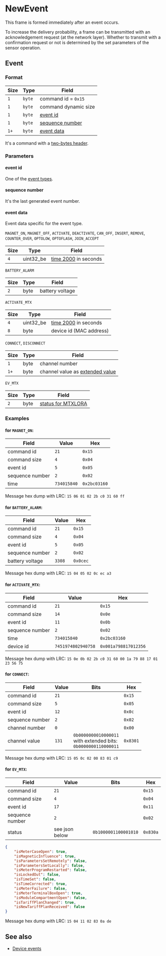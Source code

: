 # NewEvent

This frame is formed immediately after an event occurs.

To increase the delivery probability, a frame can be transmitted with an acknowledgement request (at the network layer).
Whether to transmit with a confirmation request or not is determined by the set parameters of the sensor operation.


## Event

### Format

| Size | Type   | Field                               |
| ---- | ------ | ----------------------------------- |
| `1`  | `byte` | command id = `0x15`                 |
| `1`  | `byte` | command dynamic size                |
| `1`  | `byte` | [event id](#event-id)               |
| `1`  | `byte` | [sequence number](#sequence-number) |
| `1+` | `byte` | [event data](#event-data)           |

It's a command with a [two-bytes header](../../message.md#command-with-a-two-bytes-header).

### Parameters

#### **event id**

One of the [event types](../../basics.md#device-events).

#### **sequence number**

It's the last generated event number.

#### **event data**

Event data specific for the event type.

`MAGNET_ON`, `MAGNET_OFF`, `ACTIVATE`, `DEACTIVATE`, `CAN_OFF`, `INSERT`, `REMOVE`, `COUNTER_OVER`, `OPTOLOW`, `OPTOFLASH`, `JOIN_ACCEPT`

| Size | Type      | Field                                            |
| ---- | --------- | ------------------------------------------------ |
| `4`  | uint32_be | [time 2000](../../types.md#time-2000) in seconds |

`BATTERY_ALARM`

| Size | Type | Field           |
| ---- | ---- | --------------- |
| `2`  | byte | battery voltage |

`ACTIVATE_MTX`

| Size | Type      | Field                                            |
| ---- | --------- | ------------------------------------------------ |
| `4`  | uint32_be | [time 2000](../../types.md#time-2000) in seconds |
| `8`  | byte      | device id (MAC address)                          |

`CONNECT`, `DISCONNECT`

| Size | Type | Field                                                            |
| ---- | ---- | ---------------------------------------------------------------- |
| `1`  | byte | channel number                                                   |
| `1+` | byte | channel value as [extended value](../../types.md#extended-value) |

`EV_MTX`

| Size | Type | Field                                                            |
| ---- | ---- | ---------------------------------------------------------------- |
| `2`  | byte | [status for MTXLORA](./LastEvent.md#for-mtxlora-devices-2-bytes) |

### Examples

#### for `MAGNET_ON`:

| Field           | Value       | Hex          |
| --------------- | ----------- | ------------ |
| command id      | `21`        | `0x15`       |
| command size    | `4`         | `0x04`       |
| event id        | `5`         | `0x05`       |
| sequence number | `2`         | `0x02`       |
| time            | `734015840` | `0x2bc03160` |

Message hex dump with LRC: `15 06 01 02 2b c0 31 60 ff`

#### for `BATTERY_ALARM`:

| Field           | Value  | Hex      |
| --------------- | ------ | -------- |
| command id      | `21`   | `0x15`   |
| command size    | `4`    | `0x04`   |
| event id        | `5`    | `0x05`   |
| sequence number | `2`    | `0x02`   |
| battery voltage | `3308` | `0x0cec` |

Message hex dump with LRC: `15 04 05 02 0c ec a3`

#### for `ACTIVATE_MTX`:

| Field           | Value              | Hex                  |
| --------------- | ------------------ | -------------------- |
| command id      | `21`               | `0x15`               |
| command size    | `14`               | `0x0e`               |
| event id        | `11`               | `0x0b`               |
| sequence number | `2`                | `0x02`               |
| time            | `734015840`        | `0x2bc03160`         |
| device id       | `7451974802940758` | `0x001a798817012356` |

Message hex dump with LRC: `15 0e 0b 02 2b c0 31 60 00 1a 79 88 17 01 23 56 75`

#### for `CONNECT`:

| Field           | Value | Bits                                                                    | Hex      |
| --------------- | ----- | ----------------------------------------------------------------------- | -------- |
| command id      | `21`  |                                                                         | `0x15`   |
| command size    | `5`   |                                                                         | `0x05`   |
| event id        | `12`  |                                                                         | `0x0c`   |
| sequence number | `2`   |                                                                         | `0x02`   |
| channel number  | `0`   |                                                                         | `0x00`   |
| channel value   | `131` | `0b0000000010000011` <br> with extended bits: <br> `0b0000000110000011` | `0x8301` |

Message hex dump with LRC: `15 05 0c 02 00 83 01 c9`


#### for `EV_MTX`:

| Field           | Value          | Bits                 | Hex      |
| --------------- | -------------- | -------------------- | -------- |
| command id      | `21`           |                      | `0x15`   |
| command size    | `4`            |                      | `0x04`   |
| event id        | `17`           |                      | `0x11`   |
| sequence number | `2`            |                      | `0x02`   |
| status          | see json below | `0b1000001100001010` | `0x830a` |

```json
{
    "isMeterCaseOpen": true,
    "isMagneticInfluence": true,
    "isParametersSetRemotely": false,
    "isParametersSetLocally": false,
    "isMeterProgramRestarted": false,
    "isLockedOut": false,
    "isTimeSet": false,
    "isTimeCorrected": true,
    "isMeterFailure": false,
    "isMeterTerminalBoxOpen": true,
    "isModuleCompartmentOpen": false,
    "isTariffPlanChanged": true,
    "isNewTariffPlanReceived": false
}
```
Message hex dump with LRC: `15 04 11 02 83 0a de`


## See also

* [Device events](../../basics.md#device-events)
